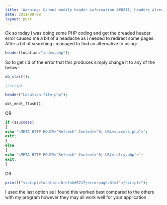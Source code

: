 ```yaml
---
title: 'Warning: Cannot modify header information &#8211; headers already sent by&#8230;'
date: 2011-08-08
layout: post
---
```

Ok so today i was doing some PHP coding and get the dreaded header error caused me a bit of a headache as i needed to redirect some pages. After a bit of searching i managed to find an alternative to using:

```php
header(location:"index.php");
```

So to get rid of the error that this produces simply change it to any of the below:

```php
ob_start();

//script

header("Location:file.php");

ob\_end\_flush();
```

OR

```php
if ($success)
{
echo '<META HTTP-EQUIV="Refresh" Content="0; URL=success.php">';
exit;
}
else
{
echo '<META HTTP-EQUIV="Refresh" Content="0; URL=retry.php">';
exit;
}
```

OR

```php
printf("<script>location.href=&#8217;errorpage.html'</script>");
```

I used the last option as I found this worked best compared to the others with my program however they may all work well for your application
